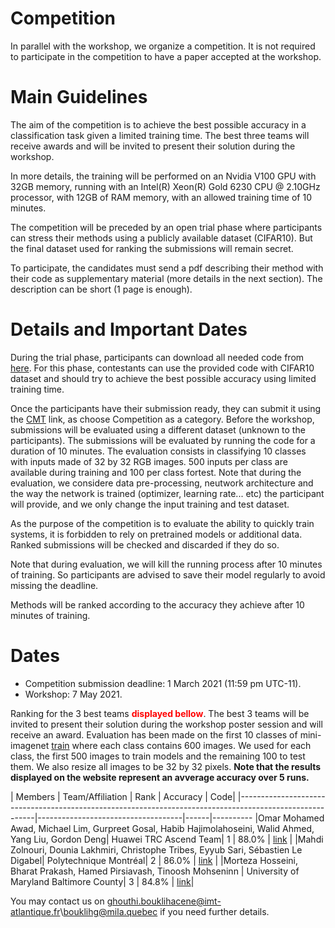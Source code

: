 # Competition

In parallel with the workshop, we organize a competition. It is not required to participate in the competition to have a paper accepted at the workshop.

# Main Guidelines

The aim of the competition is to achieve the best possible accuracy in a classification task given a limited training time. The best three teams will receive awards and will be invited to present their solution during the workshop.

In more details, the training will be performed on an Nvidia V100 GPU with 32GB memory, running with an Intel(R) Xeon(R) Gold 6230 CPU @ 2.10GHz processor, with 12GB of RAM memory, with an allowed training time of 10 minutes.

The competition will be preceded by an open trial phase where participants can stress their methods using a publicly available dataset (CIFAR10). But the final dataset used for ranking the submissions will remain secret.

To participate, the candidates must send a pdf describing their method with their code as supplementary material (more details in the next section). The description can be short (1 page is enough).

# Details and Important Dates

During the trial phase, participants can download all needed code from [here](https://github.com/eghouti/HAET-2021-competition-baseline-code). For this phase, contestants can use the provided code with CIFAR10 dataset and should try to achieve the best possible accuracy using limited training time. 

Once the participants have their submission ready, they can submit it using the [CMT](https://cmt3.research.microsoft.com/HAET2021) link, as choose Competition as a category. Before the workshop, submissions will be evaluated using a different dataset (unknown to the participants). The submissions will be evaluated by running the code for a duration of 10 minutes. The evaluation consists in classifying 10 classes with inputs made of 32 by 32 RGB images. 500 inputs per class are available during training and 100 per class fortest. Note that during the evaluation, we considere data pre-processing, neutwork architecture and the way the network is trained (optimizer, learning rate... etc) the participant will provide, and we only change the input training and test dataset.

As the purpose of the competition is to evaluate the ability to quickly train systems, it is forbidden to rely on pretrained models or additional data. Ranked submissions will be checked and discarded if they do so.

Note that during evaluation, we will kill the running process after 10 minutes of training. So participants are advised to save their model regularly to avoid missing the deadline.

Methods will be ranked according to the accuracy they achieve after 10 minutes of training.

# Dates

- Competition submission deadline: 1 March 2021 (11:59 pm UTC-11).
- Workshop: 7 May 2021.


Ranking for the 3 best teams <span style="color:red;">**displayed bellow**</span>. The best 3 teams will be invited to present their solution during the workshop poster session and will receive an award. Evaluation has been made on the first 10 classes of mini-imagenet [train](https://www.kaggle.com/whitemoon/miniimagenet?select=mini-imagenet-cache-train.pkl) where each class contains 600 images. We used for each class, the first 500 images to train models and the remaining 100 to test them. We also resize all images to be 32 by 32 pixels. **Note that the results displayed on the website represent an avverage accuracy over 5 runs.**


| Members                                                                                                 | Team/Affiliation                   | Rank | Accuracy | Code|
|---------------------------------------------------------------------------------------------------------|------------------------------------|------|----------
|Omar Mohamed Awad, Michael Lim, Gurpreet Gosal, Habib Hajimolahoseini, Walid Ahmed, Yang Liu, Gordon Deng| Huawei TRC Ascend Team| 1    | 88.0%    | [link](https://github.com/Omar-Awad/HAET2021_Huawei) |
|Mahdi Zolnouri, Dounia Lakhmiri, Christophe Tribes, Eyyub Sari, Sébastien Le Digabel| Polytechnique Montréal| 2    | 86.0%    | [link]( https://github.com/DouniaLakhmiri/ICLR_HAET2021) |
|Morteza Hosseini, Bharat Prakash, Hamed Pirsiavash, Tinoosh Mohseninn                                    | University of Maryland Baltimore County| 3 | 84.8% | [link](https://github.com/xmhosseini/HAET2021)|



You may contact us on ghouthi.bouklihacene@imt-atlantique.fr\bouklihg@mila.quebec if you need further details.
